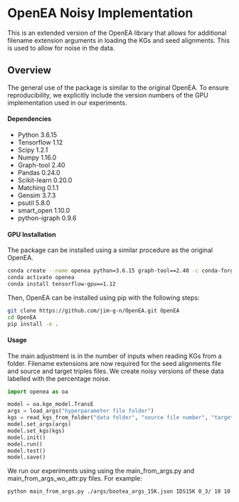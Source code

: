 # OpenEA Noisy Implementation

This is an extended version of the OpenEA library that allows for additional filename extension arguments in loading the KGs and seed alignments. This is used to allow for noise in the data. 

## Overview

The general use of the package is similar to the original OpenEA. To ensure reproducibility, we explicitly include the version numbers of the GPU implementation used in our experiments. 

#### Dependencies
* Python 3.6.15
* Tensorflow 1.12
* Scipy 1.2.1 
* Numpy 1.16.0
* Graph-tool 2.40
* Pandas 0.24.0
* Scikit-learn 0.20.0
* Matching 0.1.1
* Gensim 3.7.3
* psutil 5.8.0
* smart_open 1.10.0
* python-igraph 0.9.6

#### GPU Installation
The package can be installed using a similar procedure as the original OpenEA.
```bash
conda create --name openea python=3.6.15 graph-tool==2.40 -c conda-forge
conda activate openea
conda install tensorflow-gpu==1.12
```

Then, OpenEA can be installed using pip with the following steps:

```bash
git clone https://github.com/jim-g-n/OpenEA.git OpenEA
cd OpenEA
pip install -e .
```

#### Usage
The main adjustment is in the number of inputs when reading KGs from a folder. Filename extensions are now required for the seed alignments file and source and target triples files. We create noisy versions of these data labelled with the percentage noise.
```python
import openea as oa

model = oa.kge_model.TransE
args = load_args("hyperparameter file folder")
kgs = read_kgs_from_folder("data folder", "source file number", "target file number", "seed file number")
model.set_args(args)
model.set_kgs(kgs)
model.init()
model.run()
model.test()
model.save()

```
We run our experiments using using the main_from_args.py and main_from_args_wo_attr.py files. For example:

```bash
python main_from_args.py ./args/bootea_args_15K.json IDS15K 0_3/ 10 10 10
```
